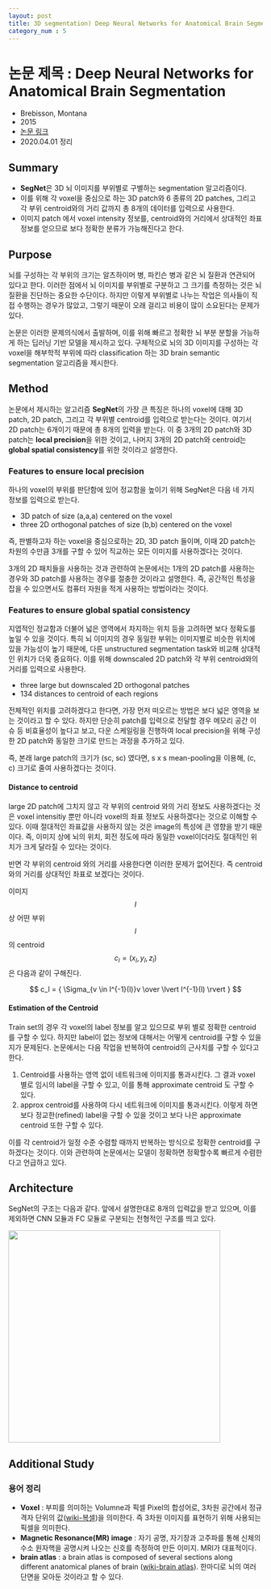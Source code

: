 ```yaml
---
layout: post
title: 3D segmentation) Deep Neural Networks for Anatomical Brain Segmentation
category_num : 5
---
```


# 논문 제목 : Deep Neural Networks for Anatomical Brain Segmentation

- Brebisson, Montana
- 2015
- [논문 링크](<https://arxiv.org/abs/1502.02445>)
- 2020.04.01 정리

## Summary

- **SegNet**은 3D 뇌 이미지를 부위별로 구별하는 segmentation 알고리즘이다.
- 이를 위해 각 voxel을 중심으로 하는 3D patch와 6 종류의 2D patches, 그리고 각 부위 centroid와의 거리 값까지 총 8개의 데이터를 입력으로 사용한다.
- 이미지 patch 에서 voxel intensity 정보를, centroid와의 거리에서 상대적인 좌표 정보를 얻으므로 보다 정확한 분류가 가능해진다고 한다.

## Purpose

뇌를 구성하는 각 부위의 크기는 알츠하이머 병, 파킨슨 병과 같은 뇌 질환과 연관되어 있다고 한다. 이러한 점에서 뇌 이미지를 부위별로 구분하고 그 크기를 측정하는 것은 뇌 질환을 진단하는 중요한 수단이다. 하지만 이렇게 부위별로 나누는 작업은 의사들이 직접 수행하는 경우가 많았고, 그렇기 때문이 오래 걸리고 비용이 많이 소요된다는 문제가 있다.

논문은 이러한 문제의식에서 출발하며, 이를 위해 빠르고 정확한 뇌 부분 분할을 가능하게 하는 딥러닝 기반 모델을 제시하고 있다. 구체적으로 뇌의 3D 이미지를 구성하는 각 voxel을 해부학적 부위에 따라 classification 하는 3D brain semantic segmentation 알고리즘을 제시한다.

## Method

논문에서 제시하는 알고리즘 **SegNet**의 가장 큰 특징은 하나의 voxel에 대해 3D patch, 2D patch, 그리고 각 부위별 centroid를 입력으로 받는다는 것이다. 여기서 2D patch는 6개이기 때문에 총 8개의 입력을 받는다. 이 중 3개의 2D patch와 3D patch는 **local precision**을 위한 것이고, 나머지 3개의 2D patch와 centroid는 **global spatial consistency**를 위한 것이라고 설명한다.

### Features to ensure local precision

하나의 voxel의 부위를 판단함에 있어 정교함을 높이기 위해 SegNet은 다음 네 가지 정보를 입력으로 받는다.

- 3D patch of size (a,a,a) centered on the voxel
- three 2D orthogonal patches of size (b,b) centered on the voxel

즉, 판별하고자 하는 voxel을 중심으로하는 2D, 3D patch 들이며, 이때 2D patch는 차원의 수만큼 3개를 구할 수 있어 직교하는 모든 이미지를 사용하겠다는 것이다.

3개의 2D 패치들을 사용하는 것과 관련하여 논문에서는 1개의 2D patch를 사용하는 경우와 3D patch를 사용하는 경우를 절충한 것이라고 설명한다. 즉, 공간적인 특성을 잡을 수 있으면서도 컴퓨터 자원을 적게 사용하는 방법이라는 것이다.

### Features to ensure global spatial consistency

지엽적인 정교함과 더불어 넓은 영역에서 차지하는 위치 등을 고려하면 보다 정확도를 높일 수 있을 것이다. 특히 뇌 이미지의 경우 동일한 부위는 이미지별로 비슷한 위치에 있을 가능성이 높기 때문에, 다른 unstructured segmentation task와 비교해 상대적인 위치가 더욱 중요하다. 이를 위해 downscaled 2D patch와 각 부위 centroid와의 거리를 입력으로 사용한다.

- three large but downscaled 2D orthogonal patches
- 134 distances to centroid of each regions

전체적인 위치를 고려하겠다고 한다면, 가장 먼저 떠오르는 방법은 보다 넓은 영역을 보는 것이라고 할 수 있다. 하지만 단순히 patch를 입력으로 전달할 경우 메모리 공간 이슈 등 비효율성이 높다고 보고, 다운 스케일링을 진행하여 local precision을 위해 구성한 2D patch와 동일한 크기로 만드는 과정을 추가하고 있다.

즉, 본래 large patch의 크기가 (sc, sc) 였다면, s x s mean-pooling을 이용해, (c, c) 크기로 줄여 사용하겠다는 것이다.

#### Distance to centroid

large 2D patch에 그치지 않고 각 부위의 centroid 와의 거리 정보도 사용하겠다는 것은 voxel intensitiy 뿐만 아니라 voxel의 좌표 정보도 사용하겠다는 것으로 이해할 수 있다. 이때 절대적인 좌표값을 사용하지 않는 것은 image의 특성에 큰 영향을 받기 때문이다. 즉, 이미지 상에 뇌의 위치, 회전 정도에 따라 동일한 voxel이더라도 절대적인 위치가 크게 달라질 수 있다는 것이다.

반면 각 부위의 centroid 와의 거리를 사용한다면 이러한 문제가 없어진다. 즉 centroid 와의 거리를 상대적인 좌표로 보겠다는 것이다.

이미지 $$I$$ 상 어떤 부위 $$l$$의 centroid $$c_l = (x_l, y_l, z_l)$$은 다음과 같이 구해진다.

$$
c_l = { \Sigma_{v \in I^{-1}(l)}v \over \lvert I^{-1}(l) \rvert }
$$

#### Estimation of the Centroid

Train set의 경우 각 voxel의 label 정보를 알고 있으므로 부위 별로 정확한 centroid를 구할 수 있다. 하지만 label이 없는 정보에 대해서는 어떻게 centroid를 구할 수 있을지가 문제된다. 논문에서는 다음 작업을 반복하여 centroid의 근사치를 구할 수 있다고 한다.

1. Centroid를 사용하는 영역 없이 네트워크에 이미지를 통과시킨다. 그 결과 voxel 별로 임시의 label을 구할 수 있고, 이를 통해 approximate centroid 도 구할 수 있다.
2. approx centroid를 사용하여 다시 네트워크에 이미지를 통과시킨다. 이렇게 하면 보다 정교한(refined) label을 구할 수 있을 것이고 보다 나은 approximate centroid 또한 구할 수 있다.

이를 각 centroid가 일정 수준 수렴할 때까지 반복하는 방식으로 정확한 centroid를 구하겠다는 것이다. 이와 관련하여 논문에서는 모델이 정확하면 정확할수록 빠르게 수렴한다고 언급하고 있다.

## Architecture

SegNet의 구조는 다음과 같다. 앞에서 설명한대로 8개의 입력값을 받고 있으며, 이를 제외하면 CNN 모듈과 FC 모듈로 구분되는 전형적인 구조를 띄고 있다.

<img src="{{site.image_url}}/paper-review/brainseg_segnet.png" style="width: 30em">

## Additional Study

### 용어 정리

- **Voxel** : 부피를 의미하는 Volumne과 픽셀 Pixel의 합성어로, 3차원 공간에서 정규 격자 단위의 값([wiki-복셀](<https://ko.wikipedia.org/wiki/%EB%B3%B5%EC%85%80>))을 의미한다. 즉 3차원 이미지를 표현하기 위해 사용되는 픽셀을 의미한다.
- **Magnetic Resonance(MR) image** : 자기 공명, 자기장과 고주파를 통해 신체의 수소 원자핵을 공명시켜 나오는 신호를 측정하여 만든 이미지. MRI가 대표적이다.
- **brain atlas** : a brain atlas is composed of several sections along different anatomical planes of brain ([wiki-brain atlas](<https://en.wikipedia.org/wiki/Brain_atlas>)). 한마디로 뇌의 여러 단면을 모아둔 것이라고 할 수 있다.
